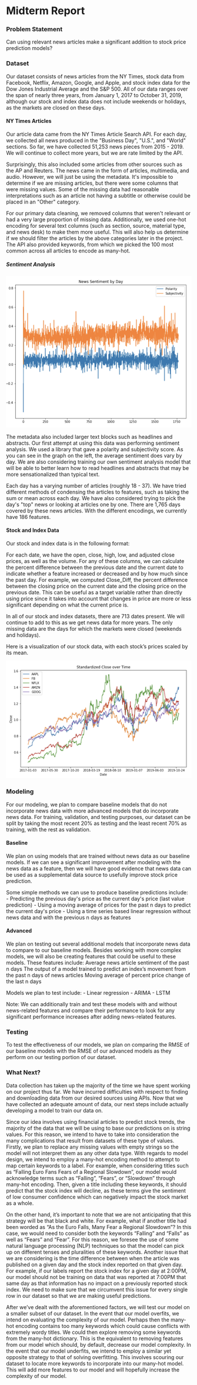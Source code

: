 # Midterm Report

### Problem Statement
Can using relevant news articles make a significant addition to stock price prediction models?

### Dataset

Our dataset consists of news articles from the NY Times, stock data from Facebook, Netflix, Amazon, Google, and Apple, and stock index data for the Dow Jones Industrial Average and the S&P 500. All of our data ranges over the span of nearly three years, from January 1, 2017 to October 31, 2019, although our stock and index data does not include weekends or holidays, as the markets are closed on these days.

#### NY Times Articles
Our article data came from the NY Times Article Search API. For each day, we collected all news produced in the "Business Day", "U.S.", and "World" sections. So far, we have collected 51,253
news pieces from 2015 - 2019. We will continue to collect more years, but we are rate limited by the API. 

Surprisingly, this also included some articles from other sources such as the AP and Reuters. The news came in the form of articles, multimedia, and audio. However, we will just be using the metadata. It's impossible to determine if we are missing articles, but there were some columns that were missing values. Some of the missing data had reasonable interpretations such as an article not having a subtitle or otherwise could be placed in an "Other" category. 

For our primary data cleaning, we removed columns that weren't relevant or had a very large proportion of missing data. Additionally, we used one-hot encoding for several text columns (such as section, source, material type, and news desk) to make them more useful. This will also help us determine if we should filter the articles by the above categories later in the project. The API also provided keywords, from which we picked the 100 most common across all articles to encode as many-hot. 

##### Sentiment Analysis

![](Sentiment.png)

The metadata also included larger text blocks such as headlines and abstracts. Our first attempt at using this data was performing sentiment analysis. We used a library that gave a polarity and subjectivity score. As you can see in the graph on the left, the average sentiment does vary by day. We are also considering training our own sentiment analysis model that will be able to better learn how to read headlines and abstracts that may be more sensationalized than typical text. 

Each day has a varying number of articles (roughly 18 - 37). We have tried different methods of condensing the articles to features, such as taking the sum or mean across each day. We have also considered trying to pick the day's "top" news or looking at articles one by one. There are 1,765 days covered by these news articles. With the different encodings, we currently have 186 features.

#### Stock and Index Data
Our stock and index data is in the following format:

For each date, we have the open, close, high, low, and adjusted close prices, as well as the volume. For any of these columns, we can calculate the percent difference between the previous date and the current date to indicate whether a feature increased or decreased and by how much since the past day. For example, we computed Close_Diff, the percent difference between the closing price on the current date and the closing price on the previous date. This can be useful as a target variable rather than directly using price since it takes into account that changes in price are more or less significant depending on what the current price is. 

In all of our stock and index datasets, there are 713 dates present. We will continue to add to this as we get news data for more years. The only missing data are the days for which the markets were closed (weekends and holidays). 

Here is a visualization of our stock data, with each stock’s prices scaled by its mean. 

![](Stocks.png)


### Modeling
For our modeling, we plan to compare baseline models that do not incorporate news data with more advanced models that do incorporate news data. For training, validation, and testing purposes, our dataset can be split by taking the most recent 20% as testing and the least recent 70% as training, with the rest as validation. 

#### Baseline
We plan on using models that are trained without news data as our baseline models. If we can see a significant improvement after modeling with the news data as a feature, then we will have good evidence that news data can be used as a supplemental data source to usefully improve stock price prediction. 

Some simple methods we can use to produce baseline predictions include:
    - Predicting the previous day's price as the current day's price (last value prediction)
    - Using a moving average of prices for the past n days to predict the current day's price
    - Using a time series based linear regression without news data and with the previous n days as features

#### Advanced 
We plan on testing out several additional models that incorporate news data to compare to our baseline models. Besides working with more complex models, we will also be creating features that could be useful to these models. These features include:
Average news article sentiment of the past n days
The output of a model trained to predict an index’s movement from the past n days of news articles
Moving average of percent price change of the last n days

Models we plan to test include:
    - Linear regression
    - ARIMA
    - LSTM

Note: We can additionally train and test these models with and without news-related features and compare their performance to look for any significant performance increases after adding news-related features.

### Testing 
To test the effectiveness of our models, we plan on comparing the RMSE of our baseline models with the RMSE of our advanced models as they perform on our testing portion of our dataset.

### What Next?

Data collection has taken up the  majority of the time we have spent working on our project thus far. We have incurred difficulties with respect to finding and downloading data from our desired sources using APIs. Now that we have collected an adequate amount of data, our next steps include actually developing a model to train our data on. 

Since our idea involves using financial articles to predict stock trends, the majority of the data that we will be using to base our predictions on is string values. For this reason, we intend to have to take into consideration the many complications that result from datasets of these type of values. Firstly, we plan to replace any missing values with empty strings so the model will not interpret them as any other data type. With regards to model design, we intend to employ a many-hot encoding method to attempt to map certain keywords to a label. For example, when considering titles such as “Falling Euro Fans Fears of a Regional Slowdown”, our model would acknowledge terms such as “Falling”, “Fears”, or “Slowdown” through many-hot encoding. Then, given a title including these keywords, it should predict that the stock index will decline, as these terms give the sentiment of low consumer confidence which can negatively impact the stock market as a whole. 
 
On the other hand, it’s important to note that we are not anticipating that this strategy will be that black and white. For example, what if another title had been worded as “As the Euro Falls, Many Fear a Regional Slowdown”? In this case, we would need to consider both the keywords “Falling” and “Falls” as well as “Fears” and “Fear”. For this reason, we foresee the use of some natural language processing (NLP) techniques so that the model can pick up on different tenses and pluralities of these keywords. 
Another issue that we are considering is the time difference between when the article was published on a given day and the stock index reported on that given day. For example, if our labels report the stock index for a given day at 2:00PM, our model should not be training on data that was reported at 7:00PM that same day as that information has no impact on a previously reported stock index. We need to make sure that we circumvent this issue for every single row in our dataset so that we are making useful predictions. 

After we’ve dealt with the aforementioned factors, we will test our model on a smaller subset of our dataset. In the event that our model overfits, we intend on evaluating the complexity of our model. Perhaps then the many-hot encoding contains too many keywords which could cause conflicts with extremely wordy titles. We could then explore removing some keywords from the many-hot dictionary. This is the equivalent to removing features from our model which should, by default, decrease our model complexity. In the event that our model underfits, we intend to employ a similar yet opposite strategy to that of solving overfitting. This involves scouring our dataset to locate more keywords to incorporate into our many-hot model. This will add more features to our model and will hopefully increase the complexity of our model. 
